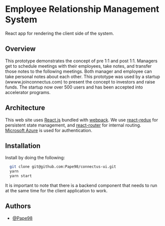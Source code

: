# Employee Relationship Management System

React app for rendering the client side of the system.


## Overview

This prototype demonstrates the concept of pre 1:1 and post 1:1. Managers get to schedule meetings with their employees, take notes, and transfer those notes to the following meetings. Both manager and employee can take personal notes about each other. This prototype was used by a startup (wwww.joinconnectus.com) to present the concept to investors and raise funds. The startup now over 500 users and has been accepted into accelerator programs.
## Architecture

This web site uses [React.js](https://reactjs.org/) bundled with 
[webpack](https://webpack.js.org/). We use [react-redux](https://react-redux.js.org/) 
for persistent state management, and [react-router](https://reactrouter.com/) 
for internal routing. [Microsoft Azure](https://docs.microsoft.com/en-us/azure/app-service/overview-authentication-authorization) is used for authentication.
## Installation

Install by doing the following:

```bash
  git clone git@github.com:Pape98/connectus-ui.git
  yarn
  yarn start
```

It is important to note that there is a backend component that needs to run at the same
time for the client application to work. 
    
## Authors

- [@Pape98](https://www.github.com/pape98)
